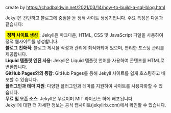 create by https://chadbaldwin.net/2021/03/14/how-to-build-a-sql-blog.html


Jekyll은 간단하고 블로그에 중점을 둔 정적 사이트 생성기입니다. 주요 특징은 다음과 같습니다:  

<span style="background-color: yellow; color: black; padding: 5px; font-weight: bold;">**정적 사이트 생성**</span>: Jekyll은 마크다운, HTML, CSS 및 JavaScript 파일을 사용하여 정적 웹사이트를 생성합니다.  
**블로그 친화적**: 블로그 게시물 작성과 관리에 최적화되어 있으며, 편리한 포스팅 관리를 제공합니다.  
**Liquid 템플릿 엔진 사용**: Jekyll은 Liquid 템플릿 언어를 사용하여 콘텐츠를 HTML로 변환합니다.  
**GitHub Pages와의 통합**: GitHub Pages를 통해 Jekyll 사이트를 쉽게 호스팅하고 배포할 수 있습니다.  
**플러그인과 테마 지원**: 다양한 플러그인과 테마를 지원하여 사이트를 사용자화할 수 있습니다.  
**무료 및 오픈 소스**: Jekyll은 무료이며 MIT 라이선스 하에 배포됩니다.  
Jekyll에 대한 더 자세한 정보는 공식 웹사이트(jekyllrb.com)에서 확인할 수 있습니다.  

